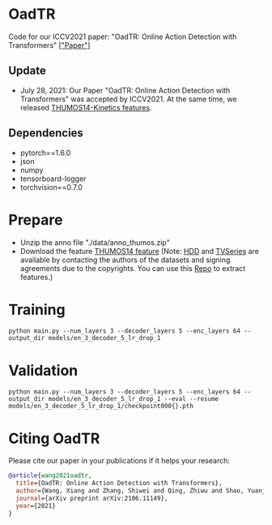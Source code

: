 # OadTR
Code for our ICCV2021 paper: "OadTR: Online Action Detection with Transformers" [["Paper"]](https://arxiv.org/pdf/2106.11149.pdf)

## Update

* July 28, 2021: Our Paper "OadTR: Online Action Detection with Transformers" was accepted by ICCV2021. At the same time, we released [THUMOS14-Kinetics features](https://zenodo.org/record/5140603#.YQDk8britPY).  

## Dependencies

* pytorch==1.6.0 
* json
* numpy
* tensorboard-logger
* torchvision==0.7.0


# Prepare
* Unzip the anno file "./data/anno_thumos.zip"
* Download the feature [THUMOS14 feature](https://zenodo.org/record/5035147#.YNhWG7vitPY) (Note: [HDD](https://usa.honda-ri.com/hdd) and [TVSeries](https://homes.esat.kuleuven.be/psi-archive/rdegeest/TVSeries.html) are available by contacting the authors of the datasets and signing agreements due to the copyrights. You can use this [Repo](https://github.com/yjxiong/anet2016-cuhk) to extract features.)

# Training
```
python main.py --num_layers 3 --decoder_layers 5 --enc_layers 64 --output_dir models/en_3_decoder_5_lr_drop_1
```
# Validation
```
python main.py --num_layers 3 --decoder_layers 5 --enc_layers 64 --output_dir models/en_3_decoder_5_lr_drop_1 --eval --resume models/en_3_decoder_5_lr_drop_1/checkpoint000{}.pth
```

# Citing OadTR
Please cite our paper in your publications if it helps your research:

```BibTeX
@article{wang2021oadtr,
  title={OadTR: Online Action Detection with Transformers},
  author={Wang, Xiang and Zhang, Shiwei and Qing, Zhiwu and Shao, Yuanjie and Zuo, Zhengrong and Gao, Changxin and Sang, Nong},
  journal={arXiv preprint arXiv:2106.11149},
  year={2021}
}
```
